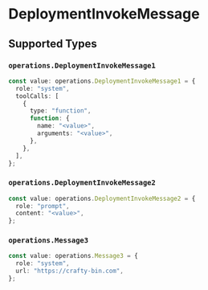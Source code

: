 # DeploymentInvokeMessage


## Supported Types

### `operations.DeploymentInvokeMessage1`

```typescript
const value: operations.DeploymentInvokeMessage1 = {
  role: "system",
  toolCalls: [
    {
      type: "function",
      function: {
        name: "<value>",
        arguments: "<value>",
      },
    },
  ],
};
```

### `operations.DeploymentInvokeMessage2`

```typescript
const value: operations.DeploymentInvokeMessage2 = {
  role: "prompt",
  content: "<value>",
};
```

### `operations.Message3`

```typescript
const value: operations.Message3 = {
  role: "system",
  url: "https://crafty-bin.com",
};
```

